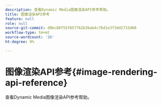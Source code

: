 ```yaml
---
description: 查看Dynamic Media图像渲染API参考帮助。
title: 图像渲染API参考
feature: null
role: null
source-git-commit: d0bc88f55f857762b3bab4c76d1e3f3dd2733d60
workflow-type: tm+mt
source-wordcount: '26'
ht-degree: 0%

---
```



# 图像渲染API参考{#image-rendering-api-reference}

查看Dynamic Media图像渲染API参考帮助。


